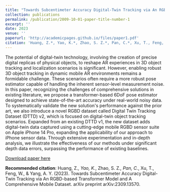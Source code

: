 ```yaml
---
title: "Towards Subcentimeter Accuracy Digital-Twin Tracking via An RGBD-based Transformer Model and A Comprehensive Mobile Dataset"
collection: publications
permalink: /publication/2009-10-01-paper-title-number-1
excerpt: ''
date: 2023
venue: ''
paperurl: 'http://academicpages.github.io/files/paper1.pdf'
citation: 'Huang, Z.*, Yao, K.*, Zhao, S. Z.*, Pan, C.*, Xu, T., Feng, W., & Yang, A. Y. (2023). Towards Subcentimeter Accuracy Digital-Twin Tracking via An RGBD-based Transformer Model and A Comprehensive Mobile Dataset. arXiv preprint arXiv:2309.13570.'
---
```

The potential of digital-twin technology, involving the creation of precise digital replicas of physical objects, to reshape AR experiences in 3D object tracking and localization scenarios is significant. However, enabling robust 3D object tracking in dynamic mobile AR environments remains a formidable challenge. These scenarios often require a more robust pose estimator capable of handling the inherent sensor-level measurement noise. In this paper, recognizing the challenges of comprehensive solutions in existing literature, we propose a transformer-based 6DoF pose estimator designed to achieve state-of-the-art accuracy under real-world noisy data. To systematically validate the new solution's performance against the prior art, we also introduce a novel RGBD dataset called Digital Twin Tracking Dataset (DTTD) v2, which is focused on digital-twin object tracking scenarios. Expanded from an existing DTTD v1, the new dataset adds digital-twin data captured using a cutting-edge mobile RGBD sensor suite on Apple iPhone 14 Pro, expanding the applicability of our approach to iPhone sensor data. Through extensive experimentation and in-depth analysis, we illustrate the effectiveness of our methods under significant depth data errors, surpassing the performance of existing baselines.

[Download paper here](http://academicpages.github.io/files/paper1.pdf)

**Recommended citation**: Huang, Z.*, Yao, K.*, Zhao, S. Z.*, Pan, C.*, Xu, T., Feng, W., & Yang, A. Y. (2023). Towards Subcentimeter Accuracy Digital-Twin Tracking via An RGBD-based Transformer Model and A Comprehensive Mobile Dataset. arXiv preprint arXiv:2309.13570.
